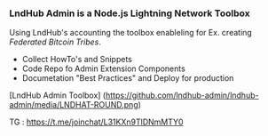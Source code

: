 <!-- ### Hi there 👋 -->

### LndHub Admin is a Node.js Lightning Network Toolbox

Using LndHub's accounting the toolbox enableling for Ex. creating _Federated Bitcoin Tribes_.

- Collect HowTo's and Snippets
- Code Repo fo Admin Extension Components
- Documetation "Best Practices" and Deploy for production

[LndHub Admin Toolbox] (https://github.com/lndhub-admin/lndhub-admin/media/LNDHAT-ROUND.png)

TG : https://t.me/joinchat/L31KXn9TlDNmMTY0

<!--
**lndhub-admin/lndhub-admin** is a ✨ _special_ ✨ repository because its `README.md` (this file) appears on your GitHub profile.

Here are some ideas to get you started:

- 🔭 I’m currently working on ...
- 🌱 I’m currently learning ...
- 👯 I’m looking to collaborate on ...
- 🤔 I’m looking for help with ...
- 💬 Ask me about ...
- 📫 How to reach me: ...
- 😄 Pronouns: ...
- ⚡ Fun fact: ...
-->

